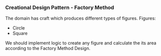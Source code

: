 ### Creational Design Pattern - Factory Method

The domain has craft which produces different types of figures.
Figures:
 - Circle
 - Square

We should implement logic to create any figure and calculate the its area according to the Factory Method Design.